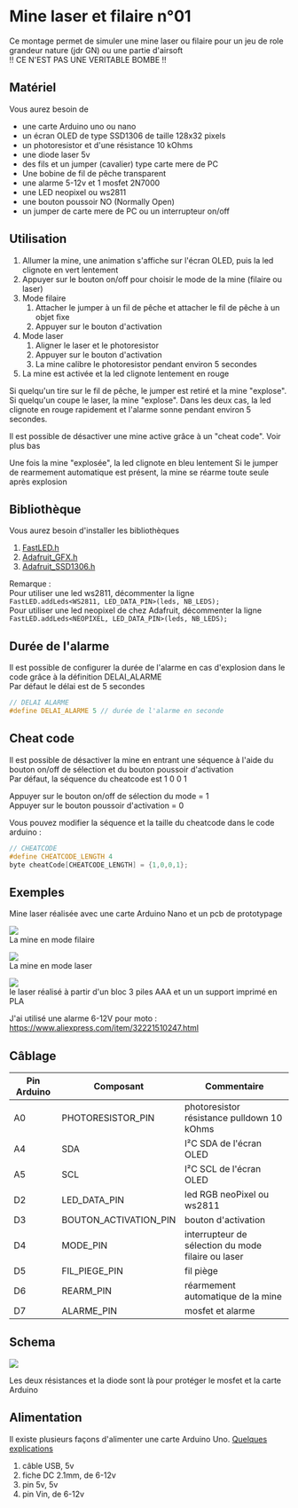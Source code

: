 # Mine laser et filaire n°01
Ce montage permet de simuler une mine laser ou filaire pour un jeu de role grandeur nature (jdr GN) ou une partie d'airsoft  
!! CE N'EST PAS UNE VERITABLE BOMBE !! 

## Matériel
Vous aurez besoin de
- une carte Arduino uno ou nano
- un écran OLED de type SSD1306 de taille 128x32 pixels
- un photoresistor et d'une résistance 10 kOhms
- une diode laser 5v
- des fils et un jumper (cavalier) type carte mere de PC
- Une bobine de fil de pêche transparent
- une alarme 5-12v et 1 mosfet 2N7000
- une LED neopixel ou ws2811
- une bouton poussoir NO (Normally Open)
- un jumper de carte mere de PC ou un interrupteur on/off


## Utilisation
1. Allumer la mine, une animation s'affiche sur l'écran OLED, puis la led clignote en vert lentement
1. Appuyer sur le bouton on/off pour choisir le mode de la mine (filaire ou laser)
1. Mode filaire
	1. Attacher le jumper à un fil de pêche et attacher le fil de pêche à un objet fixe
	1. Appuyer sur le bouton d'activation
1. Mode laser
	1. Aligner le laser et le photoresistor
	1. Appuyer sur le bouton d'activation
	1. La mine calibre le photoresistor pendant environ 5 secondes
1. La mine est activée et la led clignote lentement en rouge

Si quelqu'un tire sur le fil de pêche, le jumper est retiré et la mine "explose".
Si quelqu'un coupe le laser, la mine "explose". 
Dans les deux cas, la led clignote en rouge rapidement et l'alarme sonne pendant environ 5 secondes.  

Il est possible de désactiver une mine active grâce à un "cheat code". Voir plus bas

Une fois la mine "explosée", la led clignote en bleu lentement
Si le jumper de rearmement automatique est présent, la mine se réarme toute seule après explosion

## Bibliothèque
Vous aurez besoin d'installer les bibliothèques
1. [FastLED.h](https://github.com/FastLED/FastLED)  
1. [Adafruit_GFX.h](https://github.com/adafruit/Adafruit-GFX-Library)
1. [Adafruit_SSD1306.h](https://github.com/adafruit/Adafruit_SSD1306)

Remarque :  
Pour utiliser une led ws2811, décommenter la ligne  
```FastLED.addLeds<WS2811, LED_DATA_PIN>(leds, NB_LEDS);```  
Pour utiliser une led neopixel de chez Adafruit, décommenter la ligne  
```FastLED.addLeds<NEOPIXEL, LED_DATA_PIN>(leds, NB_LEDS);```  

## Durée de l'alarme
Il est possible de configurer la durée de l'alarme en cas d'explosion dans le code grâce à la définition DELAI_ALARME  
Par défaut le délai est de 5 secondes  
```c
// DELAI ALARME
#define DELAI_ALARME 5 // durée de l'alarme en seconde
```

## Cheat code
Il est possible de désactiver la mine en entrant une séquence à l'aide du bouton on/off de sélection et du bouton poussoir d'activation  
Par défaut, la séquence du cheatcode est 1 0 0 1  
  
Appuyer sur le bouton on/off de sélection du mode = 1  
Appuyer sur le bouton poussoir d'activation = 0  

Vous pouvez modifier la séquence et la taille du cheatcode dans le code arduino :
```c
// CHEATCODE
#define CHEATCODE_LENGTH 4
byte cheatCode[CHEATCODE_LENGTH] = {1,0,0,1};
```

## Exemples
Mine laser réalisée avec une carte Arduino Nano et un pcb de prototypage   
  
![](../images/mineLaserFilaire01_exemple01.png)  
La mine en mode filaire  

![](../images/mineLaserFilaire01_exemple02.png)  
La mine en mode laser    

![](../images/mineLaserFilaire01_exemple03.png)   
le laser réalisé à partir d'un bloc 3 piles AAA et un un support imprimé en PLA

J'ai utilisé une alarme 6-12V pour moto : https://www.aliexpress.com/item/32221510247.html  

## Câblage
Pin Arduino  | Composant | Commentaire
---------|------------|------------
A0 | PHOTORESISTOR_PIN | photoresistor résistance pulldown 10 kOhms
A4 | SDA | I²C SDA de l'écran OLED
A5 | SCL | I²C SCL de l'écran OLED
D2 | LED_DATA_PIN | led RGB neoPixel ou ws2811
D3 | BOUTON_ACTIVATION_PIN | bouton d'activation
D4 | MODE_PIN | interrupteur de sélection du mode filaire ou laser
D5 | FIL_PIEGE_PIN | fil piège
D6 | REARM_PIN | réarmement automatique de la mine
D7 | ALARME_PIN | mosfet et alarme

## Schema 
![](../images/mineLaserFilaire01_schema.png)

Les deux résistances et la diode sont là pour protéger le mosfet et la carte Arduino

## Alimentation
Il existe plusieurs façons d'alimenter une carte Arduino Uno.
[Quelques explications](https://www.open-electronics.org/the-power-of-arduino-this-unknown/)
1. câble USB, 5v
1. fiche DC 2.1mm, de 6-12v
1. pin 5v, 5v
1. pin Vin, de 6-12v
